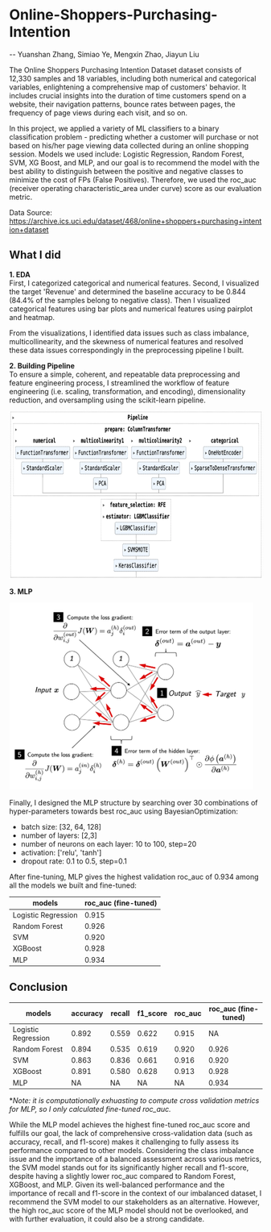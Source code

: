 # Online-Shoppers-Purchasing-Intention
-- Yuanshan Zhang, Simiao Ye, Mengxin Zhao, Jiayun Liu

The Online Shoppers Purchasing Intention Dataset dataset consists of 12,330 samples and 18 variables, including both numerical and categorical variables, enlightening a comprehensive map of customers' behavior. It includes crucial insights into the duration of time customers spend on a website, their navigation patterns, bounce rates between pages, the frequency of page views during each visit, and so on.

In this project, we applied a variety of ML classifiers to a binary classification problem - predicting whether a customer will purchase or not based on his/her page viewing data collected during an online shopping session. Models we used include: Logistic Regression, Random Forest, SVM, XG Boost, and MLP, and our goal is to recommend the model with
the best ability to distinguish between the positive and negative classes to minimize the cost of FPs (False Positives). Therefore, we used the roc_auc (receiver operating characteristic_area under curve) score as our evaluation metric.

Data Source: https://archive.ics.uci.edu/dataset/468/online+shoppers+purchasing+intention+dataset

## What I did
**1. EDA**\
First, I categorized categorical and numerical features. Second, I visualized the target 'Revenue' and determined the baseline accuracy to be 0.844 (84.4% of the samples belong to negative class). Then I visualized categorical features using bar plots and numerical features using pairplot and heatmap.

From the visualizations, I identified data issues such as class imbalance, multicollinearity, and the skewness of numerical features and resolved these data issues correspondingly in the preprocessing pipeline I built.

**2. Building Pipeline**\
To ensure a simple, coherent, and repeatable data preprocessing and feature engineering process, I streamlined the workflow of feature engineering (i.e. scaling, transformation, and encoding), dimensionality reduction, and oversampling using the scikit-learn pipeline. 

<img src="images/sklearn_pipeline.png" alt="示例图片" width="755" height="332">

**3. MLP**

<img src="images/MLP.png" alt="示例图片" width="485" height="371">

Finally, I designed the MLP structure by searching over 30 combinations of hyper-parameters towards best roc_auc using BayesianOptimization:

- batch size: [32, 64, 128]
- number of layers: [2,3]
- number of neurons on each layer: 10 to 100, step=20
- activation: ['relu', 'tanh']
- dropout rate: 0.1 to 0.5, step=0.1

After fine-tuning, MLP gives the highest validation roc_auc of 0.934 among all the models we built and fine-tuned:

| models | roc_auc (fine-tuned) |
|-------|-------|
| Logistic Regression | 0.915 |
| Random Forest | 0.926 |
| SVM | 0.920 |
| XGBoost | 0.928 |
| MLP | 0.934 |

## Conclusion
| models | accuracy | recall | f1_score | roc_auc | roc_auc (fine-tuned) |
|-------|-------|-------|-------|-------|-------|
| Logistic Regression | 0.892 | 0.559 | 0.622 | 0.915 | NA |
| Random Forest | 0.894 | 0.535 | 0.619 | 0.920 | 0.926 |
| SVM | 0.863 | 0.836 | 0.661 | 0.916 | 0.920 |
| XGBoost | 0.891 | 0.580 | 0.628 | 0.913 | 0.928 |
| MLP | NA | NA | NA | NA | 0.934 |

**Note: it is computationally exhuasting to compute cross validation metrics for MLP, so I only calculated fine-tuned roc_auc.*

While the MLP model achieves the highest fine-tuned roc_auc score and fulfills our goal, the lack of comprehensive cross-validation data (such as accuracy, recall, and f1-score) makes it challenging to fully assess its performance compared to other models. Considering the class imbalance issue and the importance of a balanced assessment across various metrics, the SVM model stands out for its significantly higher recall and f1-score, despite having a slightly lower roc_auc compared to Random Forest, XGBoost, and MLP. Given its well-balanced performance and the importance of recall and f1-score in the context of our imbalanced dataset, I recommend the SVM model to our stakeholders as an alternative. However, the high roc_auc score of the MLP model should not be overlooked, and with further evaluation, it could also be a strong candidate.
